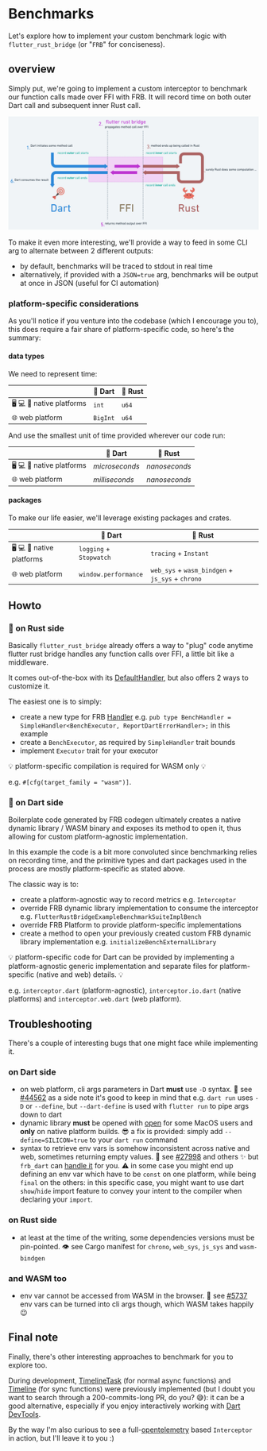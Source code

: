 # Benchmarks

Let's explore how to implement your custom benchmark logic with `flutter_rust_bridge` (or "`FRB`" for conciseness).

## overview

Simply put, we're going to implement a custom interceptor to benchmark our function calls made over FFI with FRB. It will record time on both outer Dart call and subsequent inner Rust call.

![overview (schema realized with whimsical)](../../interceptor.png)

To make it even more interesting, we'll provide a way to feed in some CLI arg to alternate between 2 different outputs:

- by default, benchmarks will be traced to stdout in real time
- alternatively, if provided with a `JSON=true` arg, benchmarks will be output at once in JSON (useful for CI automation)

### platform-specific considerations

As you'll notice if you venture into the codebase (which I encourage you to), this does require a fair share of platform-specific code, so here's the summary:

#### data types

We need to represent time:

|                                                               | :dart: Dart        | :crab: Rust        |
| -----------                                                   | -----------        | -----------        |
| :desktop_computer: :computer: :iphone: native platforms       | `int`                | `u64`                |
| :globe_with_meridians: web platform                           | `BigInt`             | `u64`                |

And use the smallest unit of time provided wherever our code run:

|                                                               | :dart: Dart        | :crab: Rust        |
| -----------                                                   | -----------        | -----------        |
| :desktop_computer: :computer: :iphone: native platforms       | *microseconds*                | *nanoseconds*                |
| :globe_with_meridians: web platform                           | *milliseconds*             | *nanoseconds*                |

#### packages

To make our life easier, we'll leverage existing packages and crates.

|                                                               | :dart: Dart           | :crab: Rust                                 |
| -----------                                                   | -----------           | -----------                                 |
| :desktop_computer: :computer: :iphone: native platforms       | `logging` + `Stopwatch`   | `tracing` + `Instant`                           |
| :globe_with_meridians: web platform                           | `window.performance`    | `web_sys` + `wasm_bindgen` + `js_sys` + `chrono`             |

## Howto

### :crab: on Rust side

Basically `flutter_rust_bridge` already offers a way to "plug" code anytime flutter rust bridge handles any function calls over FFI, a little bit like a middleware.

It comes out-of-the-box with its [DefaultHandler](http://cjycode.com/flutter_rust_bridge/feature/handler.html),
but also offers 2 ways to customize it.

The easiest one is to simply:

- create a new type for FRB [Handler](http://cjycode.com/flutter_rust_bridge/feature/handler.html)
  e.g. `pub type BenchHandler = SimpleHandler<BenchExecutor, ReportDartErrorHandler>;` in this example
- create a `BenchExecutor`, as required by `SimpleHandler` trait bounds
- implement `Executor` trait for your executor

:bulb: platform-specific compilation is required for WASM only :bulb:

e.g. `#[cfg(target_family = "wasm")]`.

### :dart: on Dart side

Boilerplate code generated by FRB codegen ultimately creates a native dynamic library / WASM binary and exposes its method to open it, thus allowing for custom platform-agnostic implementation.

In this example the code is a bit more convoluted since benchmarking relies on recording time, and the primitive types and dart packages used in the process are mostly platform-specific as stated above.

The classic way is to:

- create a platform-agnostic way to record metrics
  e.g. `Interceptor`
- override FRB dynamic library implementation to consume the interceptor
  e.g. `FlutterRustBridgeExampleBenchmarkSuiteImplBench`
- override FRB Platform to provide platform-specific implementations
- create a method to open your previously created custom FRB dynamic library implementation
  e.g. `initializeBenchExternalLibrary`

:bulb: platform-specific code for Dart can be provided by implementing a platform-agnostic generic implementation and separate files for platform-specific (native and web) details. :bulb:

e.g. `interceptor.dart` (platform-agnostic), `interceptor.io.dart` (native platforms) and `interceptor.web.dart` (web platform).

## Troubleshooting

There's a couple of interesting bugs that one might face while implementing it.

### on Dart side

- on web platform, cli args parameters in Dart **must** use `-D` syntax.
  :speech_balloon: see [#44562](https://github.com/dart-lang/sdk/issues/44562)
  as a side note it's good to keep in mind that e.g. `dart run` uses `-D` or `--define`,
  but `--dart-define` is used with `flutter run` to pipe args down to dart
- dynamic library **must** be opened with [open](https://api.dart.dev/stable/2.6.1/dart-ffi/DynamicLibrary/DynamicLibrary.open.html) for some MacOS users and **only** on native platform builds.
  :sunglasses: a fix is provided:
  simply add `--define=SILICON=true` to your `dart run` command
- syntax to retrieve env vars is somehow inconsistent across native and web, sometimes returning empty values.
  :speech_balloon: see [#27998](https://github.com/dart-lang/sdk/issues/27998) and others
  :sparkles: but `frb_dart` can [handle it](https://github.com/fzyzcjy/flutter_rust_bridge/tree/master/frb_dart/lib/src/env) for you.
  :warning: in some case you might end up defining an env var which have to be `const` on one platform, while being `final` on the others: in this specific case, you might want to use dart `show`/`hide` import feature to convey your intent to the compiler when declaring your `import`.

### on Rust side

- at least at the time of the writing, some dependencies versions must be pin-pointed.
  :eye: see Cargo manifest for `chrono`, `web_sys`, `js_sys` and `wasm-bindgen`

### and WASM too

- env var cannot be accessed from WASM in the browser.
  :speech_balloon: see [#5737](https://github.com/bevyengine/bevy/discussions/5737#discussioncomment-3428966)
  env vars can be turned into cli args though, which WASM takes happily :wink:

## Final note

Finally, there's other interesting approaches to benchmark for you to explore too.

During development, [TimelineTask](https://api.flutter.dev/flutter/dart-developer/TimelineTask-class.html) (for normal async functions) and [Timeline](https://api.flutter.dev/flutter/dart-developer/Timeline-class.html) (for sync functions) were previously implemented (but I doubt you want to search through a 200-commits-long PR, do you? :sweat_smile:): it can be a good alternative, especially if you enjoy interactively working with [Dart DevTools](https://docs.flutter.dev/development/tools/devtools/performance).

By the way I'm also curious to see a full-[opentelemetry](https://github.com/open-telemetry/opentelemetry-rust) based `Interceptor` in action, but I'll leave it to you :)
